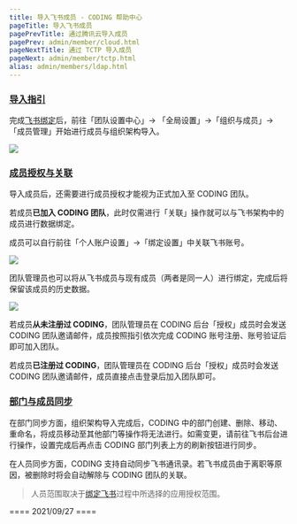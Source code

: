 ```yaml
---
title: 导入飞书成员 - CODING 帮助中心
pageTitle: 导入飞书成员
pagePrevTitle: 通过腾讯云导入成员
pagePrev: admin/member/cloud.html
pageNextTitle: 通过 TCTP 导入成员
pageNext: admin/member/tctp.html
alias: admin/members/ldap.html
---
```


### [导入指引](#intro)

完成[飞书绑定](/docs/admin/service-integration/feishu.html)后，前往「团队设置中心」-> 「全局设置」->「组织与成员」->「成员管理」开始进行成员与组织架构导入。

![](https://help-assets.codehub.cn/enterprise/20210927170024.png)

### [成员授权与关联](#associate)

导入成员后，还需要进行成员授权才能视为正式加入至 CODING 团队。

若成员**已加入 CODING 团队**，此时仅需进行「关联」操作就可以与飞书架构中的成员进行数据绑定。

成员可以自行前往「个人账户设置」->「绑定设置」中关联飞书账号。

![](https://help-assets.codehub.cn/enterprise/20210927171215.png)

团队管理员也可以将从飞书成员与现有成员（两者是同一人）进行绑定，完成后将保留该成员的历史数据。

![](https://help-assets.codehub.cn/enterprise/20210927171505.png)

若成员**从未注册过 CODING**，团队管理员在 CODING 后台「授权」成员时会发送 CODING 团队邀请邮件，成员按照指引依次完成 CODING 账号注册、账号验证后即可加入团队。

若成员**已注册过 CODING**，团队管理员在 CODING 后台「授权」成员时会发送 CODING 团队邀请邮件，成员直接点击登录后加入团队即可。

### [部门与成员同步](#sync)

在部门同步方面，组织架构导入完成后，CODING 中的部门创建、删除、移动、重命名，将成员移动至其他部门等操作将无法进行。如需变更，请前往飞书后台进行操作，设置完成后再点击 CODING 部门列表上方的刷新按钮进行同步。

在人员同步方面，CODING 支持自动同步飞书通讯录。若飞书成员由于离职等原因，被删除时将会自动解除与 CODING 团队的关联。

> 人员范围取决于[绑定飞书](/docs/admin/service-integration/feishu.html)过程中所选择的应用授权范围。

==== 2021/09/27 ====
